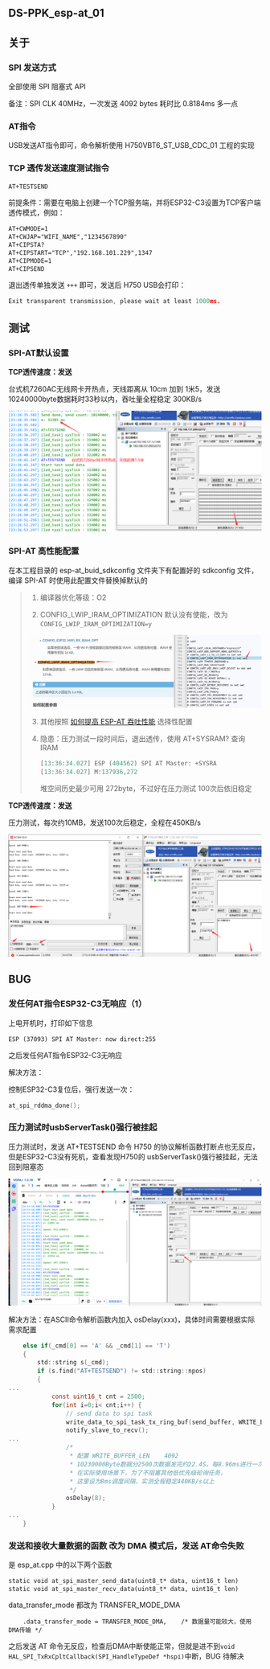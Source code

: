 ## DS-PPK_esp-at_01

## 关于

### SPI 发送方式

全部使用 SPI 阻塞式 API

备注：SPI CLK 40MHz，一次发送 4092 bytes 耗时比 0.8184ms 多一点

### AT指令

USB发送AT指令即可，命令解析使用 H750VBT6_ST_USB_CDC_01 工程的实现

###  TCP 透传发送速度测试指令

```
AT+TESTSEND
```

前提条件：需要在电脑上创建一个TCP服务端，并将ESP32-C3设置为TCP客户端透传模式，例如：

```
AT+CWMODE=1
AT+CWJAP="WIFI_NAME","1234567890"
AT+CIPSTA?
AT+CIPSTART="TCP","192.168.101.229",1347
AT+CIPMODE=1
AT+CIPSEND
```

退出透传单独发送 `+++` 即可，发送后 H750 USB会打印：

```c
Exit transparent transmission, please wait at least 1000ms.
```

## 测试

### SPI-AT默认设置

**TCP透传速度：发送**

台式机7260AC无线网卡开热点，天线距离从 10cm 加到 1米5，发送10240000byte数据耗时33秒以内，吞吐量全程稳定 300KB/s

![TCP透传吞吐量测试](Images/TCP透传吞吐量测试.png)

### SPI-AT 高性能配置

在本工程目录的 esp-at_buid_sdkconfig 文件夹下有配置好的 sdkconfig 文件，编译 SPI-AT 时使用此配置文件替换掉默认的

> 1. 编译器优化等级：O2
>
> 2. CONFIG_LWIP_IRAM_OPTIMIZATION 默认没有使能，改为`CONFIG_LWIP_IRAM_OPTIMIZATION=y`
>
> ![](Images/CONFIG_LWIP_IRAM_OPTIMIZATION（1）.png)
>
> 3. 其他按照 [如何提高 ESP-AT 吞吐性能](https://docs.espressif.com/projects/esp-at/zh_CN/latest/esp32c3/Compile_and_Develop/How_to_optimize_throughput.html) 选择性配置
>
> 4. 隐患：压力测试一段时间后，退出透传，使用 AT+SYSRAM? 查询 IRAM
>
>    ```c
>    [13:36:34.027] ESP (404562) SPI AT Master: +SYSRA
>    [13:36:34.027] M:137936,272
>    ```
>
>    堆空间历史最少可用 272byte，不过好在压力测试 100次后依旧稳定

**TCP透传速度：发送**

压力测试，每次约10MB，发送100次后稳定，全程在450KB/s

![压力测试100次后稳定_4092](Images/压力测试100次后稳定_4092.png)

## BUG

### 发任何AT指令ESP32-C3无响应（1）

上电开机时，打印如下信息

```
ESP (37093) SPI AT Master: now direct:255
```

之后发任何AT指令ESP32-C3无响应

解决方法：

控制ESP32-C3复位后，强行发送一次：

```c
at_spi_rddma_done();
```

### 压力测试时usbServerTask()强行被挂起

压力测试时，发送 AT+TESTSEND 命令 H750 的协议解析函数打断点也无反应，但是ESP32-C3没有死机，查看发现H750的 usbServerTask()强行被挂起，无法回到阻塞态

![压力测试74次后崩溃](Images/压力测试74次后崩溃.png)

解决方法：在ASCII命令解析函数内加入 osDelay(xxx)，具体时间需要根据实际需求配置

```c
    else if(_cmd[0] == 'A' && _cmd[1] == 'T')
    {
    	std::string s(_cmd);
        if (s.find("AT+TESTSEND") != std::string::npos)
        {
...
			const uint16_t cnt = 2500;
			for(int i=0;i< cnt;i++) {
				// send data to spi task
				write_data_to_spi_task_tx_ring_buf(send_buffer, WRITE_BUFFER_LEN);
				notify_slave_to_recv();
...
				/*
				 * 配置 WRITE_BUFFER_LEN    4092
				 * 10230000Byte数据分2500次数据发完约22.4S，每8.96ms进行一次SPI传输
				 * 在实际使用场景下，为了不阻塞其他低优先级轮询任务，
				 * 这里设为8ms调度间隔，实测全程稳定440KB/s以上
				 */
				osDelay(8);
			}
...
    }
```

### 发送和接收大量数据的函数 改为 DMA 模式后，发送 AT命令失败

是 esp_at.cpp 中的以下两个函数

```
static void at_spi_master_send_data(uint8_t* data, uint16_t len)
static void at_spi_master_recv_data(uint8_t* data, uint16_t len)
```

data_transfer_mode 都改为 TRANSFER_MODE_DMA

```
	.data_transfer_mode = TRANSFER_MODE_DMA,	/* 数据量可能较大，使用DMA传输 */
```

之后发送 AT 命令无反应，检查后DMA中断使能正常，但就是进不到`void HAL_SPI_TxRxCpltCallback(SPI_HandleTypeDef *hspi)`中断，BUG 待解决